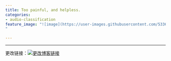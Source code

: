 ```yaml
---
title: Too painful, and helpless.
categories:
- audio-classification
feature_image: "![image](https://user-images.githubusercontent.com/53364734/199033801-4709db0d-6c53-44f7-b3c5-83e4003bc6b2.png)
"

---
```


---

<!-- more -->

更改链接：[![更改博客链接](https://user-images.githubusercontent.com/53364734/192180297-c1654533-eb5f-4bf9-aa9f-ab830208a5e3.png)](https://github.com/lizeyujack/lizeyujack.github.io/edit/main/_posts/2022-11-5-30.md)
